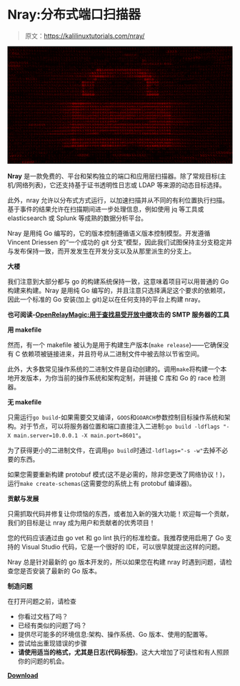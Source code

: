 # Nray:分布式端口扫描器

> 原文：<https://kalilinuxtutorials.com/nray/>

[![Nray : Distributed Port Scanner](img/2964497b76d6f2da265a7f9e6fc28365.png "Nray : Distributed Port Scanner")](https://1.bp.blogspot.com/-IQUL45p14WM/Xkxv618Ih0I/AAAAAAAAFAo/qVw4gaJLbuQpnvtIzXTRpbYlVWXBUxxvwCLcBGAsYHQ/s1600/scan.png)

**Nray** 是一款免费的、平台和架构独立的端口和应用层扫描器。除了常规目标(主机/网络列表)，它还支持基于证书透明性日志或 LDAP 等来源的动态目标选择。

此外，nray 允许以分布式方式运行，以加速扫描并从不同的有利位置执行扫描。基于事件的结果允许在扫描期间进一步处理信息，例如使用 jq 等工具或 elasticsearch 或 Splunk 等成熟的数据分析平台。

Nray 是用纯 Go 编写的，它的版本控制遵循语义版本控制模型。开发遵循 Vincent Driessen 的“一个成功的 git 分支”模型，因此我们试图保持主分支稳定并与发布保持一致，而开发发生在开发分支以及从那里派生的分支上。

**大楼**

我们注意到大部分都与 go 的构建系统保持一致，这意味着项目可以用普通的 Go 构建来构建。Nray 是用纯 Go 编写的，并且注意只选择满足这个要求的依赖项，因此一个标准的 Go 安装(加上 git)足以在任何支持的平台上构建 nray。

**也可阅读-[OpenRelayMagic:用于查找易受开放中继](https://kalilinuxtutorials.com/openrelaymagic/)攻击的 SMTP 服务器的工具**

**用 makefile**

然而，有一个 makefile 被认为是用于构建生产版本(`make release`)——它确保没有 C 依赖项被链接进来，并且符号从二进制文件中被去除以节省空间。

此外，大多数常见操作系统的二进制文件是自动创建的。调用`make`将构建一个本地开发版本，为你当前的操作系统和架构定制，并链接 C 库和 Go 的 race 检测器。

**无 makefile**

只需运行`go build`-如果需要交叉编译，`GOOS`和`GOARCH`参数控制目标操作系统和架构。对于节点，可以将服务器位置和端口直接注入二进制:`go build -ldflags "-X main.server=10.0.0.1 -X main.port=8601"`。

为了获得更小的二进制文件，在调用`go build`时通过`-ldflags="-s -w"`去掉不必要的东西。

如果您需要重新构建 protobuf 模式(这不是必需的，除非您更改了网络协议！)，运行`make create-schemas`(这需要您的系统上有 protobuf 编译器)。

**贡献与发展**

只需抓取代码并修复让你烦恼的东西，或者加入新的强大功能！欢迎每一个贡献，我们的目标是让 nray 成为用户和贡献者的优秀项目！

您的代码应该通过由 go vet 和 go lint 执行的标准检查。我推荐使用启用了 Go 支持的 Visual Studio 代码，它是一个很好的 IDE，可以很早就提出这样的问题。

Nray 总是针对最新的 go 版本开发的，所以如果您在构建 nray 时遇到问题，请检查您是否安装了最新的 Go 版本。

**制造问题**

在打开问题之前，请检查

*   你看过文档了吗？
*   已经有类似的问题了吗？
*   提供尽可能多的环境信息:架构、操作系统、Go 版本、使用的配置等。
*   尝试给出重现错误的步骤
*   **请使用适当的格式，尤其是日志(代码标签)**。这大大增加了可读性和有人照顾你的问题的机会。

[**Download**](https://github.com/nray-scanner/nray)
